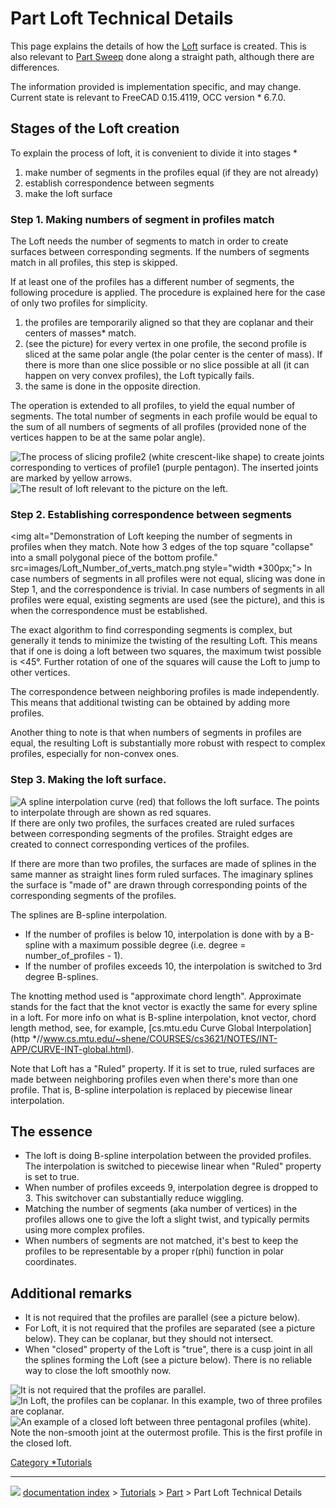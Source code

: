 # Part Loft Technical Details
This page explains the details of how the [Loft](Part_Loft.md) surface is created. This is also relevant to [Part Sweep](Part_Sweep.md) done along a straight path, although there are differences.

The information provided is implementation specific, and may change. Current state is relevant to FreeCAD 0.15.4119, OCC version   * 6.7.0.

## Stages of the Loft creation 

To explain the process of loft, it is convenient to divide it into stages   *

1.  make number of segments in the profiles equal (if they are not already)
2.  establish correspondence between segments
3.  make the loft surface

### Step 1. Making numbers of segment in profiles match 

The Loft needs the number of segments to match in order to create surfaces between corresponding segments. If the numbers of segments match in all profiles, this step is skipped.

If at least one of the profiles has a different number of segments, the following procedure is applied. The procedure is explained here for the case of only two profiles for simplicity.

1.  the profiles are temporarily aligned so that they are coplanar and their centers of masses\* match.
2.  (see the picture) for every vertex in one profile, the second profile is sliced at the same polar angle (the polar center is the center of mass). If there is more than one slice possible or no slice possible at all (it can happen on very convex profiles), the Loft typically fails.
3.  the same is done in the opposite direction.

The operation is extended to all profiles, to yield the equal number of segments. The total number of segments in each profile would be equal to the sum of all numbers of segments of all profiles (provided none of the vertices happen to be at the same polar angle).

   
  <img alt="The process of slicing profile2 (white crescent-like shape) to create joints corresponding to vertices of profile1 (purple pentagon). The inserted joints are marked by yellow arrows." src=images/Loft-vertex-insertion.png  style="width   *300px;">   <img alt="The result of loft relevant to the picture on the left." src=images/Loft_crescent_pentagon.png  style="width   *300px;">
   

### Step 2. Establishing correspondence between segments 

<img alt="Demonstration of Loft keeping the number of segments in profiles when they match. Note how 3 edges of the top square \"collapse\" into a small polygonal piece of the bottom profile." src=images/Loft_Number_of_verts_match.png  style="width   *300px;"> In case numbers of segments in all profiles were not equal, slicing was done in Step 1, and the correspondence is trivial. In case numbers of segments in all profiles were equal, existing segments are used (see the picture), and this is when the correspondence must be established.

The exact algorithm to find corresponding segments is complex, but generally it tends to minimize the twisting of the resulting Loft. This means that if one is doing a loft between two squares, the maximum twist possible is \<45°. Further rotation of one of the squares will cause the Loft to jump to other vertices.

The correspondence between neighboring profiles is made independently. This means that additional twisting can be obtained by adding more profiles.

Another thing to note is that when numbers of segments in profiles are equal, the resulting Loft is substantially more robust with respect to complex profiles, especially for non-convex ones.  

### Step 3. Making the loft surface. 

<img alt="A spline interpolation curve (red) that follows the loft surface. The points to interpolate through are shown as red squares." src=images/Loft_B-spline.png  style="width   *400px;"> If there are only two profiles, the surfaces created are ruled surfaces between corresponding segments of the profiles. Straight edges are created to connect corresponding vertices of the profiles.

If there are more than two profiles, the surfaces are made of splines in the same manner as straight lines form ruled surfaces. The imaginary splines the surface is \"made of\" are drawn through corresponding points of the corresponding segments of the profiles.

The splines are B-spline interpolation.

-   If the number of profiles is below 10, interpolation is done with by a B-spline with a maximum possible degree (i.e. degree = number\_of\_profiles - 1).
-   If the number of profiles exceeds 10, the interpolation is switched to 3rd degree B-splines.

The knotting method used is \"approximate chord length\". Approximate stands for the fact that the knot vector is exactly the same for every spline in a loft. For more info on what is B-spline interpolation, knot vector, chord length method, see, for example, [cs.mtu.edu Curve Global Interpolation](http   *//www.cs.mtu.edu/~shene/COURSES/cs3621/NOTES/INT-APP/CURVE-INT-global.html).

Note that Loft has a \"Ruled\" property. If it is set to true, ruled surfaces are made between neighboring profiles even when there\'s more than one profile. That is, B-spline interpolation is replaced by piecewise linear interpolation.  

## The essence 

-   The loft is doing B-spline interpolation between the provided profiles. The interpolation is switched to piecewise linear when \"Ruled\" property is set to true.
-   When number of profiles exceeds 9, interpolation degree is dropped to 3. This switchover can substantially reduce wiggling.
-   Matching the number of segments (aka number of vertices) in the profiles allows one to give the loft a slight twist, and typically permits using more complex profiles.
-   When numbers of segments are not matched, it\'s best to keep the profiles to be representable by a proper r(phi) function in polar coordinates.

## Additional remarks 

-   It is not required that the profiles are parallel (see a picture below).
-   For Loft, it is not required that the profiles are separated (see a picture below). They can be coplanar, but they should not intersect.
-   When \"closed\" property of the Loft is \"true\", there is a cusp joint in all the splines forming the Loft (see a picture below). There is no reliable way to close the loft smoothly now.

    
  <img alt="It is not required that the profiles are parallel." src=images/Loft_nonparallel.png  style="width   *300px;">   <img alt="In Loft, the profiles can be coplanar. In this example, two of three profiles are coplanar." src=images/Loft_Coplanar.png  style="width   *300px;">   <img alt="An example of a closed loft between three pentagonal profiles (white). Note the non-smooth joint at the outermost profile. This is the first profile in the closed loft." src=images/Loft-closed.png  style="width   *300px;">
    

  

[Category   *Tutorials](Category_Tutorials.md)



---
![](images/Right_arrow.png) [documentation index](../README.md) > [Tutorials](Category_Tutorials.md) > [Part](Part_Workbench.md) > Part Loft Technical Details
